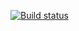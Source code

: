 [![Build status](https://ci.appveyor.com/api/projects/status/keil756h4y3nmvf7?svg=true)](https://ci.appveyor.com/project/TatyanaMilyutkina/automation-selenide-patterns-testmodesut-main)